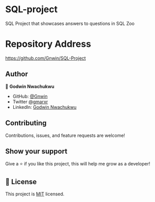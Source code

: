 # SQL-project

SQL Project that showcases answers to questions in SQL Zoo


# Repository Address

https://github.com/Gnwin/SQL-Project


## Author

👤 **Godwin Nwachukwu**

- GitHub: [@Gnwin](https://github.com/Gnwin)
- Twitter [@gmarxr](https://twitter.com/gmarxr)
- LinkedIn: [Godwin Nwachukwu](https://www.linkedin.com/in/n-gwin/)


##  Contributing

Contributions, issues, and feature requests are welcome!


## Show your support

Give a ⭐️ if you like this project, this will help me grow as a developer!


## 📝 License

This project is [MIT](https://github.com/Gnwin/SQL-project/blob/feature/LICENSE) licensed.